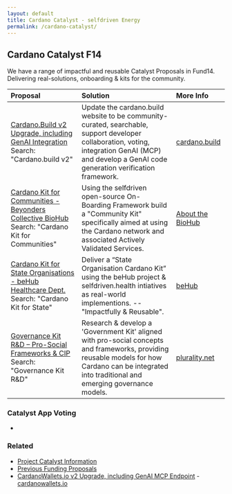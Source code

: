```yaml
---
layout: default
title: Cardano Catalyst - selfdriven Energy
permalink: /cardano-catalyst/
---
```


## Cardano Catalyst F14

We have a range of impactful and reusable Catalyst Proposals in Fund14. Delivering real-solutions, onboarding & kits for the community.

| Proposal | Solution | More Info |
|:----------|:----------|:-------|
|[Cardano.Build v2 Upgrade, including GenAI Integration](https://projectcatalyst.io/funds/14/cardano-open-ecosystem/cardanobuild-v2-upgrade-including-genai-integration)<br>Search: "Cardano.build v2"|Update the cardano.build website to be community-curated, searchable, support developer collaboration, voting, integration GenAI (MCP) and develop a GenAI code generation verification framework.|[cardano.build](https://cardano.build)
|[Cardano Kit for Communities - Beyonders Collective BioHub](https://projectcatalyst.io/funds/14/cardano-use-cases-concepts/cardano-kit-for-communities-beyonders-collective-biohub) Search: "Cardano Kit for Communities"|Using the selfdriven open-source On-Boarding Framework build a "Community Kit" specifically aimed at using the Cardano network and associated Actively Validated Services.|[About the BioHub](https://github.com/selfdriven-foundation/onboarding/tree/main/use-cases/beyonders-collective-biohub-mallorca)|
|[Cardano Kit for State Organisations - beHub Healthcare Dept.](https://projectcatalyst.io/funds/14/cardano-use-cases-partners-and-products/cardano-kit-for-state-organisations-behub-healthcare-dept) Search: "Cardano Kit for State"|Deliver a “State Organisation Cardano Kit” using the beHub project & selfdriven.health intiatives as real-world implementions. -- "Impactfully & Reusable".|[beHub](https://behub.com.au)|
|[Governance Kit R&D – Pro-Social Frameworks & CIP](https://projectcatalyst.io/funds/14/cardano-use-cases-concepts/governance-kit-randd-pro-social-frameworks-or-cip) Search: "Governance Kit R&D"|Research & develop a 'Government Kit' aligned with pro-social concepts and frameworks, providing reusable models for how Cardano can be integrated into traditional and emerging governance models.|[plurality.net](https://www.plurality.net)|

### Catalyst App Voting
- 

### Related
- [Project Catalyst Information](https://projectcatalyst.io)
- [Previous Funding Proposals](https://selfdriven.fyi/energy)
- [CardanoWallets.io v2 Upgrade, including GenAI MCP Endpoint](https://projectcatalyst.io/funds/14/cardano-open-ecosystem/cardanowalletsio-v2-upgrade-including-genai-mcp-endpoint) - [cardanowallets.io](https://cardanowallets.io)